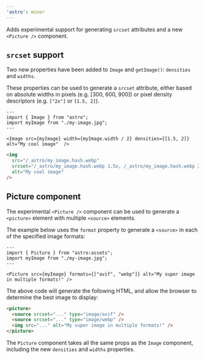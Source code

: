 ```yaml
---
'astro': minor
---
```


Adds experimental support for generating `srcset` attributes and a new `<Picture />` component.

## `srcset` support

Two new properties have been added to `Image` and `getImage()`: `densities` and `widths`.

These properties can be used to generate a `srcset` attribute, either based on absolute widths in pixels (e.g. [300, 600, 900]) or pixel density descriptors (e.g. `["2x"]` or `[1.5, 2]`).


```astro
---
import { Image } from "astro";
import myImage from "./my-image.jpg";
---

<Image src={myImage} width={myImage.width / 2} densities={[1.5, 2]} alt="My cool image"  />
```

```html
<img
  src="/_astro/my_image.hash.webp"
  srcset="/_astro/my_image.hash.webp 1.5x, /_astro/my_image.hash.webp 2x"
  alt="My cool image"
/>
```

## Picture component

The experimental `<Picture />` component can be used to generate a `<picture>` element with multiple `<source>` elements.

The example below uses the `format` property to generate a `<source>` in each of the specified image formats:

```astro
---
import { Picture } from "astro:assets";
import myImage from "./my-image.jpg";
---

<Picture src={myImage} formats={["avif", "webp"]} alt="My super image in multiple formats!" />
```

The above code will generate the following HTML, and allow the browser to determine the best image to display:

```html
<picture>
  <source srcset="..." type="image/avif" />
  <source srcset="..." type="image/webp" />
  <img src="..." alt="My super image in multiple formats!" />
</picture>
```

The `Picture` component takes all the same props as the `Image` component, including the new `densities` and `widths` properties.
